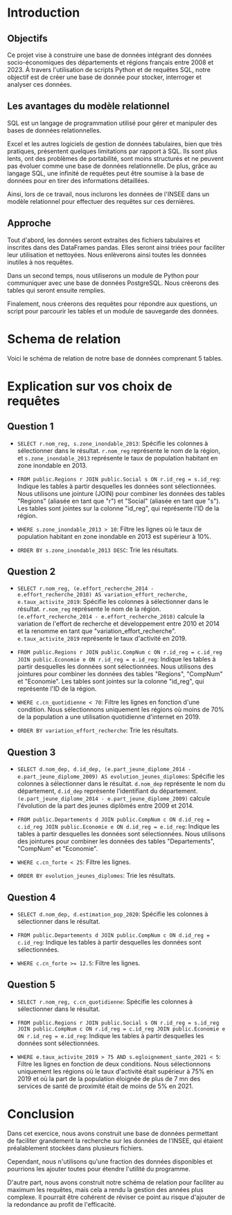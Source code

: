 # Introduction
## Objectifs 

Ce projet vise à construire une base de données intégrant des données socio-économiques des départements et régions français entre 2008 et 2023. À travers l'utilisation de scripts Python et de requêtes SQL, notre objectif est de créer une base de donnée pour stocker, interroger et analyser ces données.

## Les avantages du modèle relationnel
SQL est un langage de programmation utilisé pour gérer et manipuler des bases de données relationnelles.

Excel et les autres logiciels de gestion de données tabulaires, bien que très pratiques, présentent quelques limitations par rapport à SQL. Ils sont plus lents, ont des problèmes de portabilité, sont moins structurés et ne peuvent pas évoluer comme une base de données relationnelle. De plus, grâce au langage SQL, une infinité de requêtes peut être soumise à la base de données pour en tirer des informations détaillées.

Ainsi, lors de ce travail, nous inclurons les données de l'INSEE dans un modèle relationnel pour effectuer des requêtes sur ces dernières.
## Approche
Tout d'abord, les données seront extraites des fichiers tabulaires et inscrites dans des DataFrames pandas. Elles seront ainsi triées pour faciliter leur utilisation et nettoyées. Nous enlèverons ainsi toutes les données inutiles à nos requêtes.

Dans un second temps, nous utiliserons un module de Python pour communiquer avec une base de données PostgreSQL. Nous créerons des tables qui seront ensuite remplies.

Finalement, nous créerons des requêtes pour répondre aux questions, un script pour parcourir les tables et un module de sauvegarde des données.

# Schema de relation
Voici le schéma de relation de notre base de données comprenant 5 tables.

# Explication sur vos choix de requêtes
## Question 1
- `SELECT r.nom_reg, s.zone_inondable_2013`: Spécifie les colonnes à sélectionner dans le résultat. `r.nom_reg` représente le nom de la région, et `s.zone_inondable_2013` représente le taux de population habitant en zone inondable en 2013.

- `FROM public.Regions r JOIN public.Social s ON r.id_reg = s.id_reg`: Indique les tables à partir desquelles les données sont sélectionnées. Nous utilisons une jointure (JOIN) pour combiner les données des tables "Regions" (aliasée en tant que "r") et "Social" (aliasée en tant que "s"). Les tables sont jointes sur la colonne "id_reg", qui représente l'ID de la région.

- `WHERE s.zone_inondable_2013 > 10`: Filtre les lignes où le taux de population habitant en zone inondable en 2013 est supérieur à 10%.

- `ORDER BY s.zone_inondable_2013 DESC`: Trie les résultats.

## Question 2
- `SELECT r.nom_reg, (e.effort_recherche_2014 - e.effort_recherche_2010) AS variation_effort_recherche, e.taux_activite_2019`: Spécifie les colonnes à sélectionner dans le résultat. `r.nom_reg` représente le nom de la région. `(e.effort_recherche_2014 - e.effort_recherche_2010)` calcule la variation de l'effort de recherche et développement entre 2010 et 2014 et la renomme en tant que "variation_effort_recherche". `e.taux_activite_2019` représente le taux d'activité en 2019.

- `FROM public.Regions r JOIN public.CompNum c ON r.id_reg = c.id_reg JOIN public.Economie e ON r.id_reg = e.id_reg`: Indique les tables à partir desquelles les données sont sélectionnées. Nous utilisons des jointures pour combiner les données des tables "Regions", "CompNum" et "Economie". Les tables sont jointes sur la colonne "id_reg", qui représente l'ID de la région.

- `WHERE c.cn_quotidienne < 70`: Filtre les lignes en fonction d'une condition. Nous sélectionnons uniquement les régions où moins de 70% de la population a une utilisation quotidienne d'internet en 2019.

- `ORDER BY variation_effort_recherche`: Trie les résultats.

## Question 3
- `SELECT d.nom_dep, d.id_dep, (e.part_jeune_diplome_2014 - e.part_jeune_diplome_2009) AS evolution_jeunes_diplomes`: Spécifie les colonnes à sélectionner dans le résultat. `d.nom_dep` représente le nom du département, `d.id_dep` représente l'identifiant du département. `(e.part_jeune_diplome_2014 - e.part_jeune_diplome_2009)` calcule l'évolution de la part des jeunes diplômés entre 2009 et 2014.

- `FROM public.Departements d JOIN public.CompNum c ON d.id_reg = c.id_reg JOIN public.Economie e ON d.id_reg = e.id_reg`: Indique les tables à partir desquelles les données sont sélectionnées. Nous utilisons des jointures pour combiner les données des tables "Departements", "CompNum" et "Economie".

- `WHERE c.cn_forte < 25`: Filtre les lignes. 

- `ORDER BY evolution_jeunes_diplomes`: Trie les résultats.

## Question 4
- `SELECT d.nom_dep, d.estimation_pop_2020`: Spécifie les colonnes à sélectionner dans le résultat.

- `FROM public.Departements d JOIN public.CompNum c ON d.id_reg = c.id_reg`: Indique les tables à partir desquelles les données sont sélectionnées.

- `WHERE c.cn_forte >= 12.5`: Filtre les lignes. 

## Question 5

- `SELECT r.nom_reg, c.cn_quotidienne`: Spécifie les colonnes à sélectionner dans le résultat. 

- `FROM public.Regions r JOIN public.Social s ON r.id_reg = s.id_reg JOIN public.CompNum c ON r.id_reg = c.id_reg JOIN public.Economie e ON r.id_reg = e.id_reg`: Indique les tables à partir desquelles les données sont sélectionnées.

- `WHERE e.taux_activite_2019 > 75 AND s.egloignement_sante_2021 < 5`: Filtre les lignes en fonction de deux conditions. Nous sélectionnons uniquement les régions où le taux d'activité était supérieur à 75% en 2019 et où la part de la population éloignée de plus de 7 mn des services de santé de proximité était de moins de 5% en 2021.

# Conclusion
Dans cet exercice, nous avons construit une base de données permettant de faciliter grandement la recherche sur les données de l'INSEE, qui étaient préalablement stockées dans plusieurs fichiers.

Cependant, nous n'utilisons qu'une fraction des données disponibles et pourrions les ajouter toutes pour étendre l'utilité du programme.

D'autre part, nous avons construit notre schéma de relation pour faciliter au maximum les requêtes, mais cela a rendu la gestion des années plus complexe. Il pourrait être cohérent de réviser ce point au risque d'ajouter de la redondance au profit de l'efficacité.